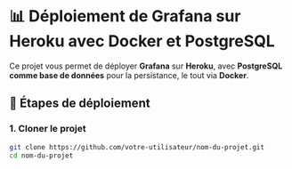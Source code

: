 # 📊 Déploiement de Grafana sur Heroku avec Docker et PostgreSQL

Ce projet vous permet de déployer **Grafana** sur **Heroku**, avec **PostgreSQL comme base de données** pour la persistance, le tout via **Docker**.

## 🚀 Étapes de déploiement

### 1. Cloner le projet

```bash
git clone https://github.com/votre-utilisateur/nom-du-projet.git
cd nom-du-projet